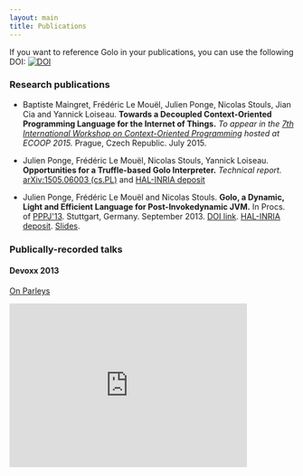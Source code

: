 ```yaml
---
layout: main
title: Publications
---
```


If you want to reference Golo in your publications, you can use the following DOI:
[![DOI](https://zenodo.org/badge/doi/10.5281/zenodo.16110.svg)](http://dx.doi.org/10.5281/zenodo.16110)

### Research publications

* Baptiste Maingret, Frédéric Le Mouël, Julien Ponge, Nicolas Stouls, Jian Cia and Yannick Loiseau. **Towards a Decoupled Context-Oriented Programming Language for the Internet of Things.** _To appear in the [7th International Workshop on Context-Oriented Programming](http://2015.ecoop.org/track/COP-2015-papers) hosted at ECOOP 2015._ Prague, Czech Republic. July 2015.

* Julien Ponge, Frédéric Le Mouël, Nicolas Stouls, Yannick Loiseau. **Opportunities for a Truffle-based Golo Interpreter.** _Technical report._ [arXiv:1505.06003 (cs.PL)](http://arxiv.org/abs/1505.06003) and [HAL-INRIA deposit](https://hal.inria.fr/hal-01151626)

* Julien Ponge, Frédéric Le Mouël and Nicolas Stouls. **Golo, a Dynamic, Light and Efficient Language for Post-Invokedynamic JVM.** In Procs. of [PPPJ'13](http://pppj2013.dhbw.de/conference-pppj2013.html). Stuttgart, Germany. September 2013. [DOI link](http://dx.doi.org/10.1145/2500828.2500844). [HAL-INRIA deposit](http://hal.inria.fr/hal-00848514). [Slides](https://speakerdeck.com/jponge/golo-a-dynamic-light-and-efficient-language-for-post-invokedynamic-jvm).

### Publically-recorded talks

#### Devoxx 2013

[On Parleys](https://parleys.com/play/529c6e3fe4b0e619540cc3c6/chapter0/about)

<iframe type="text/html" width="420" height="290" mozallowfullscreen="true" webkitallowfullscreen="true" src="http://parleys.com/share.html#play/529c6e3fe4b0e619540cc3c6" frameborder="0">&lt;br /&gt;</iframe>

